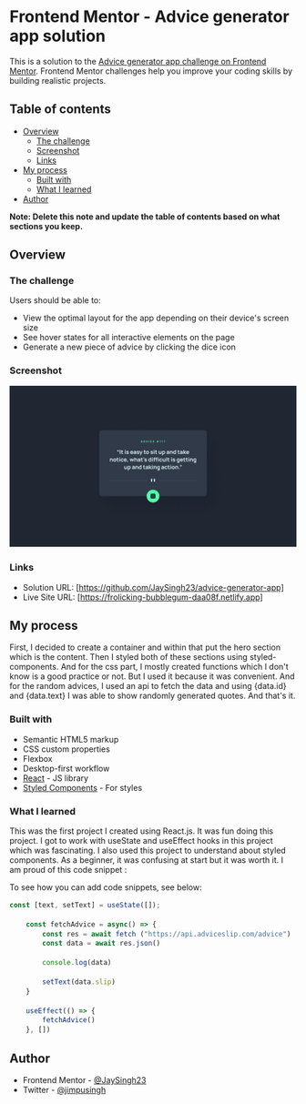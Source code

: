# Frontend Mentor - Advice generator app solution

This is a solution to the [Advice generator app challenge on Frontend Mentor](https://www.frontendmentor.io/challenges/advice-generator-app-QdUG-13db). Frontend Mentor challenges help you improve your coding skills by building realistic projects.

## Table of contents

- [Overview](#overview)
  - [The challenge](#the-challenge)
  - [Screenshot](#screenshot)
  - [Links](#links)
- [My process](#my-process)
  - [Built with](#built-with)
  - [What I learned](#what-i-learned)
- [Author](#author)

**Note: Delete this note and update the table of contents based on what sections you keep.**

## Overview

### The challenge

Users should be able to:

- View the optimal layout for the app depending on their device's screen size
- See hover states for all interactive elements on the page
- Generate a new piece of advice by clicking the dice icon

### Screenshot

![./design/desktop-design.jpg](./design/desktop-design.jpg)

### Links

- Solution URL: [https://github.com/JaySingh23/advice-generator-app]
- Live Site URL: [https://frolicking-bubblegum-daa08f.netlify.app]

## My process

First, I decided to create a container and within that put the hero section which is the content. Then I styled both of these sections using styled-components. And for the css part, I mostly created functions which I don't know is a good practice or not. But I used it because it was convenient. And for the random advices, I used an api to fetch the data and using {data.id} and {data.text} I was able to show randomly generated quotes. And that's it. 

### Built with

- Semantic HTML5 markup
- CSS custom properties
- Flexbox
- Desktop-first workflow
- [React](https://reactjs.org/) - JS library
- [Styled Components](https://styled-components.com/) - For styles


### What I learned

This was the first project I created using React.js. It was fun doing this project. I got to work with useState and useEffect hooks in this project which was fascinating. I also used this project to understand about styled components. As a beginner, it was confusing at start but it was worth it. I am proud of this code snippet :

To see how you can add code snippets, see below:

```js
const [text, setText] = useState([]);

    const fetchAdvice = async() => {
        const res = await fetch ("https://api.adviceslip.com/advice")
        const data = await res.json()

        console.log(data)

        setText(data.slip)
    }

    useEffect(() => {
        fetchAdvice()
    }, [])
```

## Author

- Frontend Mentor - [@JaySingh23](https://www.frontendmentor.io/profile/JaySingh23)
- Twitter - [@jimpusingh](https://www.twitter.com/jimpusingh)
